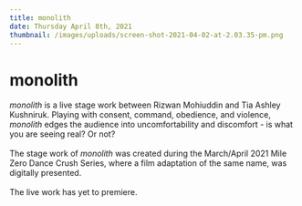 ```yaml
---
title: monolith
date: Thursday April 8th, 2021
thumbnail: /images/uploads/screen-shot-2021-04-02-at-2.03.35-pm.png
---
```

# monolith 

*monolith* is a live stage work between Rizwan Mohiuddin and Tia Ashley Kushniruk. Playing with consent, command, obedience, and violence, *monolith* edges the audience into uncomfortability and discomfort - is what you are seeing real? Or not? \
\
The stage work of *monolith* was created during the March/April 2021 Mile Zero Dance Crush Series, where a film adaptation of the same name, was digitally presented. \
\
The live work has yet to premiere.